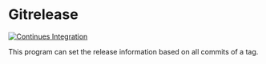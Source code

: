 # Gitrelease

[![Continues Integration](https://github.com/arsham/gitrelease/actions/workflows/go.yml/badge.svg)](https://github.com/arsham/gitrelease/actions/workflows/go.yml)

This program can set the release information based on all commits of a tag.
